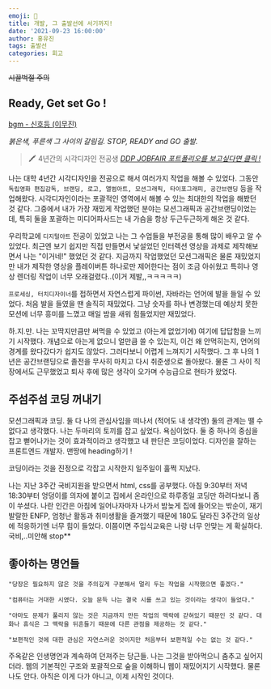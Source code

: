 ```yaml
---
emoji: 🧢
title: 개발, 그 출발선에 서기까지!
date: '2021-09-23 16:00:00'
author: 홍유진
tags: 출발선
categories: 회고
---
```


<!-- 프로젝트 UX/UI 웹공부 3D Network Server 아키텍쳐 Error -->

~~시끌벅절 주의~~

## Ready, Get set Go !

<a href="https://www.youtube.com/watch?v=RwMWcZrnuWs" target="_blank" rel="bgm">bgm - 신호등 (이무진)</a>

_붉은색, 푸른색 그 사이의 갈림길.
STOP, READY and GO 출발._

> 🖍 4년간의 시각디자인 전공생
> _<a href="https://ddpjobfair.or.kr/bbs/board.php?bo_table=exhibition&wr_id=95#/hongyoujin" target="_blank" rel="design portpolio">DDP JOBFAIR 포트폴리오를 보고싶다면 클릭 !</a>_

나는 대학 4년간 시각디자인을 전공으로 해서 여러가지 작업을 해볼 수 있었다. 그동안 `독립영화 편집감독, 브랜딩, 로고, 앨범아트, 모션그래픽, 타이포그래피, 공간브랜딩` 등을 작업해왔다. 시각디자인이라는 포괄적인 영역에서 해볼 수 있는 최대한의 작업을 해봤던 것 같다. 그중에서 내가 가장 재밌게 작업했던 분야는 모션그래픽과 공간브랜딩이었는데, 특히 둘을 포괄하는 미디어파사드는 내 가슴을 항상 두근두근하게 해온 것 같다.

우리학교에 `디지털아트` 전공이 있었고 나는 그 수업들을 부전공을 통해 많이 배우고 알 수 있었다. 최근엔 보기 쉽지만 직접 만들면서 낯설었던 인터렉션 영상을 과제로 제작해보면서 나는 "이거네!" 했었던 것 같다. 지금까지 작업했었던 모션그래픽은 물론 재밌었지만 내가 제작한 영상을 플레이버튼 하나로만 제어한다는 점이 조금 아쉬웠고 특히나 영상 렌더링 작업이 너무 오래걸렸다..(이거 제발,,ㅋㅋㅋㅋㅋ)

`프로세싱, 터치디자이너`를 접하면서 자연스럽게 파이썬, 자바라는 언어에 발을 들일 수 있었다. 처음 발을 들였을 땐 솔직히 재밌었다. 그냥 숫자를 하나 변경했는데 예상치 못한 모션에 너무 흥미를 느꼈고 매일 밤을 새워 힘들었지만 재밌었다.

하.지.만. 나는 꼬딱지만큼만 써먹을 수 있었고 (아는게 없었기에) 여기에 답답함을 느끼기 시작했다. 개념으로 아는게 없으니 얼만큼 쓸 수 있는지, 이건 왜 안먹히는지, 언어의 경계를 왔다갔다가 쉽지도 않았다. 그러다보니 어렵게 느껴지기 시작했다. 그 후 나의 1년은 공간브랜딩으로 졸전을 무사히 마치고 다시 취준생으로 돌아왔다. 물론 그 사이 직장에서도 근무했었고 퇴사 후에 많은 생각이 오가며 수능급으로 현타가 왔었다.

## 주섬주섬 코딩 꺼내기

모션그래픽과 코딩. 둘 다 나의 관심사임을 떠나서 (적어도 내 생각엔) 둘의 관계는 뗄 수 없다고 생각했다. 나는 두마리의 토끼를 잡고 싶었다. 욕심이었다. 둘 중 하나의 중심을 잡고 뻗어나가는 것이 효과적이라고 생각했고 내 판단은 코딩이었다. 디자인을 잘하는 프론트엔드 개발자. 맨땅에 heading하기 !

코딩이라는 것을 진정으로 각잡고 시작한지 일주일이 훌쩍 지났다.

나는 지난 3주간 국비지원을 받으면서 html, css를 공부했다. 아침 9:30부터 저녁 18:30부터 엉덩이를 의자에 붙이고 집에서 온라인으로 하루종일 코딩만 하려다보니 좀이 쑤셨다. 나란 인간은 아침에 일어나자마자 나가서 밤늦게 집에 들어오는 밖순이, 재기발랄한 ENFP, 엄청난 활동과 취미생활을 즐겨했기 때문에 180도 달라진 3주간의 일상에 적응하기엔 너무 힘이 들었다. 이쯤이면 주입식교육은 나랑 너무 안맞는 게 확실하다. 국비,..미안해 stop\*\*

## 좋아하는 명언들

`"당장은 필요하지 않은 것을 주의깊게 구분해서 멀리 두는 작업을 시작했으면 좋겠다." `

`"컴퓨터는 거대한 시였다. 오늘 문득 나는 결국 시를 쓰고 있는 것이라는 생각이 들었다." `

`"아마도 문제가 풀리지 않는 것은 지금까지 만든 작업의 맥락에 갇혀있기 때문인 것 같다. 대화나 휴식은 그 맥락을 뒤흔들기 때문에 다른 관점을 제공하는 것 같다."`

`"보편적인 것에 대한 관심은 자연스러운 것이지만 처음부터 보편적일 수는 없는 것 같다."`

주옥같은 인생명언과 계속하여 던져주는 당근들. 나는 그것을 받아먹으니 춤추고 싶어지더라. 웹의 기본적인 구조와 포괄적으로 숲을 이해하니 웹이 재밌어지기 시작했다. 물론 나도 안다. 아직은 이게 다가 아니고, 이제 시작인 것이다.

```toc

```
